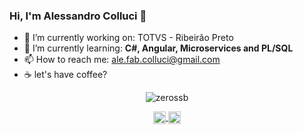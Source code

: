 ### Hi, I'm Alessandro Colluci 👋

- 🔭 I’m currently working on: TOTVS - Ribeirão Preto
- 🌱 I’m currently learning: **C#, Angular, Microservices and PL/SQL**
- 📫 How to reach me: ale.fab.colluci@gmail.com
- ☕ let's have coffee? 

<p align="center">
  <img src="https://github-readme-stats.vercel.app/api?username=alecoll0x01&show_icons=true" alt="zerossb" />
</p>

<p align="center">
  <a href="https://twitter.com/KpiroTT0" target="blank">
    <img align="center" src="https://cdn.jsdelivr.net/npm/simple-icons@3.0.1/icons/twitter.svg" alt="hynzhw" height="20" width="20" />
  </a>
  <a href="www.linkedin.com/in/ale-colluci-junio" target="blank">
    <img align="center" src="https://cdn.jsdelivr.net/npm/simple-icons@3.0.1/icons/linkedin.svg" alt="ghaynesh" height="20" width="20" />
  </a>
</p>
